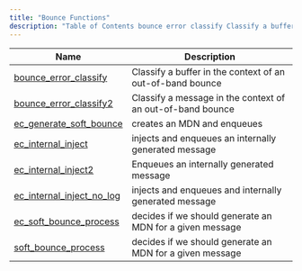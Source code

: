 ```yaml
---
title: "Bounce Functions"
description: "Table of Contents bounce error classify Classify a buffer in the context of an out of band bounce bounce error classify 2 Classify a message in the context of an out of band bounce ec generate soft bounce creates an MDN and enqueues ec internal inject injects and enqueues an..."
---
```


              
| Name                                                                                                              | Description                                                |
|-------------------------------------------------------------------------------------------------------------------|------------------------------------------------------------|
| [bounce_error_classify](/momentum/3/3-api/apis-bounce-error-classify)         | Classify a buffer in the context of an out-of-band bounce  |
| [bounce_error_classify2](/momentum/3/3-api/apis-bounce-error-classify-2)       | Classify a message in the context of an out-of-band bounce |
| [ec_generate_soft_bounce](/momentum/3/3-api/apis-ec-generate-soft-bounce)     | creates an MDN and enqueues                                |
| [ec_internal_inject](/momentum/3/3-api/apis-ec-internal-inject)               | injects and enqueues an internally generated message       |
| [ec_internal_inject2](/momentum/3/3-api/apis-ec-internal-inject-2)             | Enqueues an internally generated message                   |
| [ec_internal_inject_no_log](/momentum/3/3-api/apis-ec-internal-inject-no-log) | injects and enqueues and internally generated message      |
| [ec_soft_bounce_process](/momentum/3/3-api/apis-ec-soft-bounce-process)       | decides if we should generate an MDN for a given message   |
| [soft_bounce_process](/momentum/3/3-api/apis-soft-bounce-process)             | decides if we should generate an MDN for a given message   |
